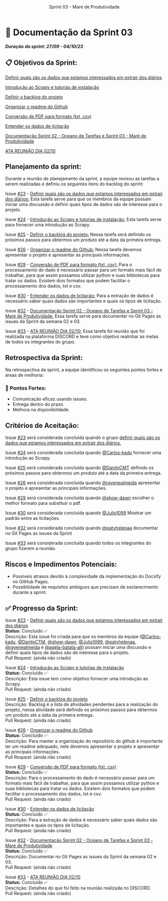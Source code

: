 <header>
    Sprint 03 - Maré de Produtividade
</header>
<div class="doc-body">

# 📜 Documentação da Sprint 03
***Duração da sprint: 27/09 - 04/10/23***

## 📋 Objetivos da Sprint: 

[Definir quais são os dados que estamos interessados em extrair dos diários](https://github.com/unb-mds/2023-2-Squad04/issues/23) 

[Introdução ao Scrapy e tutorias de instalação](https://github.com/unb-mds/2023-2-Squad04/issues/24) 

[Definir o backlog do projeto](https://github.com/unb-mds/2023-2-Squad04/issues/25) 

[Organizar o readme do Github](https://github.com/unb-mds/2023-2-Squad04/issues/26) 

[Conversão de PDF para formato (txt, csv)](https://github.com/unb-mds/2023-2-Squad04/issues/29) 

[Entender os dados de licitação](https://github.com/unb-mds/2023-2-Squad04/issues/30) 

[Documentação Sprint 02 - Oceano de Tarefas e Sprint 03 - Maré de Produtividade](https://github.com/unb-mds/2023-2-Squad04/issues/32) 

[ATA REUNIÃO DIA 02/10](https://github.com/unb-mds/2023-2-Squad04/issues/33) 

  

## Planejamento da sprint: 

  

Durante a reunião de planejamento da sprint, a equipe revisou as tarefas a serem realizadas e definiu os seguintes itens do backlog do sprint: 

Issue [#23](https://github.com/unb-mds/2023-2-Squad04/issues/23) - [Definir quais são os dados que estamos interessados em extrair dos diários:](https://github.com/unb-mds/2023-2-Squad04/issues/23) Esta tarefa serve para que os membros da equipe possam iniciar uma discussão e definir quais tipos de dados são de interesse para o projeto. 

Issue [#24](https://github.com/unb-mds/2023-2-Squad04/issues/24) - [Introdução ao Scrapy e tutorias de instalação:](https://github.com/unb-mds/2023-2-Squad04/issues/24) Esta tarefa serve para fornecer uma introdução ao Scrapy. 

Issue [#25](https://github.com/unb-mds/2023-2-Squad04/issues/25) - [Definir o backlog do projeto:](https://github.com/unb-mds/2023-2-Squad04/issues/25) Nessa tarefa será definido os próximos passos para obtermos um produto até a data da primeira entrega. 

Issue [#26](https://github.com/unb-mds/2023-2-Squad04/issues/26) - [Organizar o readme do Github:](https://github.com/unb-mds/2023-2-Squad04/issues/26) Nessa tarefa devemos apresentar o projeto e apresentar as principais informações. 

Issue [#29](https://github.com/unb-mds/2023-2-Squad04/issues/29) - [Conversão de PDF para formato (txt, csv):](https://github.com/unb-mds/2023-2-Squad04/issues/29) Para o processamento do dado é necessário passar para um formato mais fácil de trabalhar, para que assim possamos utilizar python e suas bibliotecas para tratar os dados. Existem dois formatos que podem facilitar o processamento dos dados, txt e csv. 

 

Issue [#30](https://github.com/unb-mds/2023-2-Squad04/issues/30) - [Entender os dados de licitação:](https://github.com/unb-mds/2023-2-Squad04/issues/30) Para a extração de dados é necessário saber quais dados são importantes e quais os tipos de licitação. 

Issue [#32](https://github.com/unb-mds/2023-2-Squad04/issues/32) - [Documentação Sprint 02 - Oceano de Tarefas e Sprint 03 - Maré de Produtividade:](https://github.com/unb-mds/2023-2-Squad04/issues/32) Essa tarefa serve para documentar no Git Pages as issues da Sprint da semana 02 e 03. 

Issue [#33](https://github.com/unb-mds/2023-2-Squad04/issues/33) - [ATA REUNIÃO DIA 02/10:](https://github.com/unb-mds/2023-2-Squad04/issues/33) Essa tarefa foi reunião que foi realizada na plataforma DISCORD e teve como objetivo realinhar as metas de todos os integrantes do grupo. 

 

 

  

## Retrospectiva da Sprint:  

  

Na retrospectiva da sprint, a equipe identificou os seguintes pontos fortes e áreas de melhoria: 

  

### 💪 Pontos Fortes: 
- Comunicação eficaz usando issues. 
- Entrega dentro do prazo. 
- Melhora na disponibilidade. 

## Critérios de Aceitação: 

Issue [#23](https://github.com/unb-mds/2023-2-Squad04/issues/23) será considerada concluída quando o grupo [definir quais são os dados que estamos interessados em extrair dos diários.](https://github.com/unb-mds/2023-2-Squad04/issues/23) 

Issue [#24](https://github.com/unb-mds/2023-2-Squad04/issues/24) será considerada concluída quando [@Carlos-kadu](https://github.com/Carlos-kadu) fornecer uma introdução ao Scrapy. 

Issue [#25](https://github.com/unb-mds/2023-2-Squad04/issues/25) será considerada concluída quando [@DaniloCMT](https://github.com/DaniloCMT) definido os próximos passos para obtermos um produto até a data da primeira entrega. 

Issue [#26](https://github.com/unb-mds/2023-2-Squad04/issues/26) será considerada concluída quando [@rayenealmeida](https://github.com/rayenealmeida) apresentar o projeto e apresentar as principais informações. 

Issue [#29](https://github.com/unb-mds/2023-2-Squad04/issues/29) será considerada concluída quando [@show-dawn](https://github.com/show-dawn) escolher o melhor formato para substituir o pdf. 

Issue [#30](https://github.com/unb-mds/2023-2-Squad04/issues/30) será considerada concluída quando [@Julio1099](https://github.com/Julio1099) Mostrar um padrão entre as licitações. 

Issue [#32](https://github.com/unb-mds/2023-2-Squad04/issues/32) será considerada concluída quando [@patyhelenaa](https://github.com/patyhelenaa) documentar no Git Pages as issues da Sprint 

Issue [#33](https://github.com/unb-mds/2023-2-Squad04/issues/33) será considerada concluída quando todos os integrantes do grupo fizerem a reunião. 

 

## Riscos e Impedimentos Potenciais: 
- Possíveis atrasos devido à complexidade da implementação do Docsify no GitHub Pages. 
- Possibilidade de requisitos ambíguos que precisam de esclarecimento durante a sprint. 

  

## ✅ Progresso da Sprint: 
Issue [#23](https://github.com/unb-mds/2023-2-Squad04/issues/23) - [Definir quais são os dados que estamos interessados em extrair dos diários](https://github.com/unb-mds/2023-2-Squad04/issues/23) <br>
**Status:** Concluído ✅ <br>
Descrição: Esta issue foi criada para que os membros da equipe ([@Carlos-kadu](https://github.com/Carlos-kadu), [@DaniloCTM](https://github.com/DaniloCTM), [@show-dawn](https://github.com/show-dawn), [@Julio1099](https://github.com/Julio1099), [@patyhelenaa](https://github.com/patyhelenaa), [@rayenealmeida](https://github.com/rayenealmeida) e [@aqela-batata-alt](https://github.com/aqela-batata-alt)) possam iniciar uma discussão e definir quais tipos de dados são de interesse para o projeto.  <br>
Pull Request: (ainda não criado) 

Issue [#24](https://github.com/unb-mds/2023-2-Squad04/issues/24) - [Introdução ao Scrapy e tutorias de instalação](https://github.com/unb-mds/2023-2-Squad04/issues/24) <br>
**Status:** Concluído ✅ <br>
Descrição: Esta issue tem como objetivo fornecer uma introdução ao Scrapy.<br> 
Pull Request: (ainda não criado) 

Issue [#25](https://github.com/unb-mds/2023-2-Squad04/issues/25) - [Definir o backlog do projeto](https://github.com/unb-mds/2023-2-Squad04/issues/25) <br>
Descrição: Backlog é a lista de atividades pendentes para a realização do projeto, nessa atividade será definido os próximos passos para obtermos um produto até a data da primeira entrega. <br>
Pull Request: (ainda não criado) 

Issue [#26](https://github.com/unb-mds/2023-2-Squad04/issues/26) - [Organizar o readme do Github](https://github.com/unb-mds/2023-2-Squad04/issues/26) <br>
**Status:** Concluído ✅ <br>
Descrição: Para manter a organização do repositório do github é importante ter um readme adequado, nele devemos apresentar o projeto e apresentar as principais informações. <br>
Pull Request: (ainda não criado) 


Issue [#29](https://github.com/unb-mds/2023-2-Squad04/issues/29) - [Conversão de PDF para formato (txt, csv)](https://github.com/unb-mds/2023-2-Squad04/issues/29) <br>
**Status:** Concluído ✅ <br>
Descrição: Para o processamento do dado é necessário passar para um formato mais fácil de trabalhar, para que assim possamos utilizar python e suas bibliotecas para tratar os dados. Existem dois formatos que podem facilitar o processamento dos dados, txt e csv. <br>
Pull Request: (ainda não criado) 

Issue [#30](https://github.com/unb-mds/2023-2-Squad04/issues/30) - [Entender os dados de licitação](https://github.com/unb-mds/2023-2-Squad04/issues/30) <br>
**Status:** Concluído ✅ <br>
Descrição: Para a extração de dados é necessário saber quais dados são importantes e quais os tipos de licitação.  <br>
Pull Request: (ainda não criado) 

Issue [#32](https://github.com/unb-mds/2023-2-Squad04/issues/32) - [Documentação Sprint 02 - Oceano de Tarefas e Sprint 03 - Maré de Produtividade](https://github.com/unb-mds/2023-2-Squad04/issues/32) <br>
**Status:** Concluído ✅ <br>
Descrição: Documentar no Git Pages as issues da Sprint da semana 02 e 03. <br>
Pull Request: (ainda não criado) 
 
Issue [#33](https://github.com/unb-mds/2023-2-Squad04/issues/33) - [ATA REUNIÃO DIA 02/10](https://github.com/unb-mds/2023-2-Squad04/issues/33) <br>
**Status:** Concluído ✅ <br>
Descrição: Detalhes do que foi feito na reunião realizada no DISCORD. <br>
Pull Request: (ainda não criado)


<!-- ADD O CONTEÚDO ACIMA -->
</div>